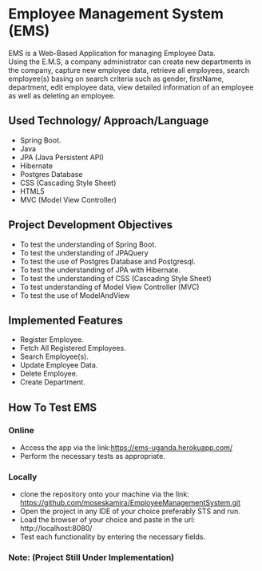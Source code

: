 # Employee Management System (EMS)
EMS is a Web-Based Application for managing Employee Data.<br/>
Using the E.M.S, a company administrator can create new departments in the company, capture new employee data, retrieve all employees, search employee(s) basing on search criteria such as gender, firstName, department, edit employee data, view detailed information of an employee as well as deleting an employee.

## Used Technology/ Approach/Language
- Spring Boot.
- Java
- JPA (Java Persistent API)
- Hibernate
- Postgres Database
- CSS (Cascading Style Sheet)
- HTML5
- MVC (Model View Controller)

## Project Development Objectives
- To test the understanding of Spring Boot.
- To test the understanding of JPAQuery
- To test the use of Postgres Database and Postgresql.
- To test the understanding of JPA with Hibernate.
- To test the understanding of CSS (Cascading Style Sheet)
- To test understanding of Model View Controller (MVC)
- To test the use of ModelAndView

## Implemented Features
- Register Employee.
- Fetch All Registered Employees.
- Search Employee(s).
- Update Employee Data.
- Delete Employee.
- Create Department.

## How To Test EMS
### Online
- Access the app via the link:https://ems-uganda.herokuapp.com/
- Perform the necessary tests as appropriate.

### Locally
- clone the repository onto your machine via the link: https://github.com/moseskamira/EmployeeManagementSystem.git
- Open the project in any IDE of your choice preferably STS and run.
- Load the browser of your choice and paste in the url: http://localhost:8080/
- Test each functionality by entering the necessary fields.

### Note: (Project Still Under Implementation)
